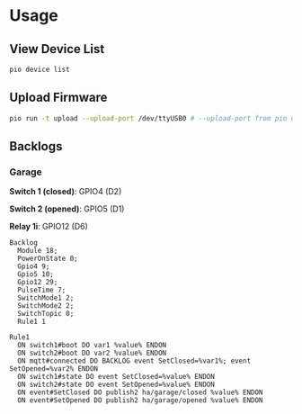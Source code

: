 # Usage

## View Device List

```sh
pio device list
```

## Upload Firmware

```sh
pio run -t upload --upload-port /dev/ttyUSB0 # --upload-port from pio device list
```

## Backlogs

### Garage

**Switch 1 (closed)**: GPIO4 (D2)

**Switch 2 (opened)**: GPIO5 (D1)

**Relay 1i**: GPIO12 (D6)

```
Backlog
  Module 18;
  PowerOnState 0;
  Gpio4 9;
  Gpio5 10;
  Gpio12 29;
  PulseTime 7;
  SwitchMode1 2;
  SwitchMode2 2;
  SwitchTopic 0;
  Rule1 1
```

```
Rule1
  ON switch1#boot DO var1 %value% ENDON
  ON switch2#boot DO var2 %value% ENDON
  ON mqtt#connected DO BACKLOG event SetClosed=%var1%; event SetOpened=%var2% ENDON
  ON switch1#state DO event SetClosed=%value% ENDON
  ON switch2#state DO event SetOpened=%value% ENDON
  ON event#SetClosed DO publish2 ha/garage/closed %value% ENDON
  ON event#SetOpened DO publish2 ha/garage/opened %value% ENDON
```

